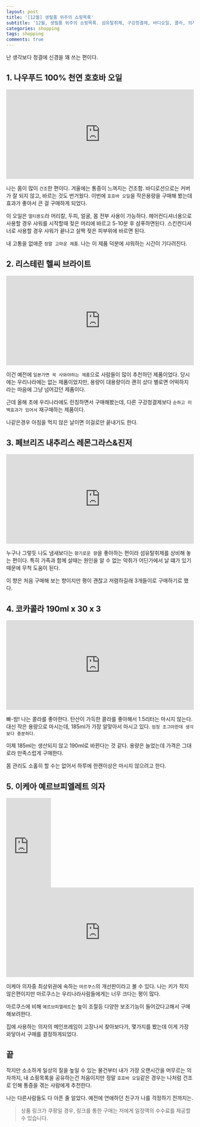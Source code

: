 ```yaml
---
layout: post
title: '[12월] 생필품 위주의 쇼핑목록'
subtitle: '12월, 생필품 위주의 쇼핑목록. 섬유탈취제, 구강청결제, 바디오일, 콜라, 의자'
categories: shopping
tags: shopping
comments: true
---
```


난 생각보다 청결에 신경을 꽤 쓰는 편이다.

## 1. 나우푸드 100% 천연 호호바 오일

<div class="row-center">
<iframe src="https://coupa.ng/bko7Fu" width="100%" height="240" frameborder="0" scrolling="no"></iframe>
</div>

나는 몸이 많이 `건조`한 편이다. 겨울에는 통증이 느껴지는 건조함. 바디로션으로는 커버가 잘 되지 않고, 바르는 것도 번거웠다. 이번에 `호호바 오일`을 작은용량을 구매해 봤는데 효과가 좋아서 큰 걸 구매하게 되었다.

이 오일은 `멀티용도`라 머리칼, 두피, 얼굴, 몸 전부 사용이 가능하다. 헤어컨디셔너용으로 사용할 경우 샤워를 시작할때 젖은 머리에 바르고 5-10분 후 샴푸하면된다. 스킨컨디셔너로 사용할 경우 샤워가 끝나고 살짝 젖은 피부위에 바르면 된다.

내 고통을 없애준 `정말 고마운 제품`. 나는 이 제품 덕분에 샤워하는 시간이 기다려진다.

## 2. 리스테린 헬씨 브라이트

<div class="row-center">
<iframe src="https://coupa.ng/bko8w2" width="100%" height="240" frameborder="0" scrolling="no"></iframe>
</div>

이건 예전에 `일본가면 꼭 사와야하는 제품`으로 사람들이 많이 추천하던 제품이었다. 당시에는 우리나라에는 없는 제품이었지만, 용량이 대용량이라 괜히 샀다 별로면 어떡하지 라는 마음에 그냥 넘어갔던 제품이다.

근데 올해 초에 우리나라에도 런칭하면서 구매해봤는데, 다른 구강청결제보다 `순하고 미백효과가 있어서` 재구매하는 제품이다.

나같은경우 아침을 먹지 않은 날이면 이걸로만 끝내기도 한다.

## 3. 페브리즈 내추리스 레몬그라스&진저

<div class="row-center">
<iframe src="https://coupa.ng/bko8Wl" width="100%" height="240" frameborder="0" scrolling="no"></iframe>
</div>

누구나 그렇듯 나도 냄새보다는 `향기로운 향`을 좋아하는 편이라 섬유탈취제를 상비해 놓는 편이다. 특히 가족과 함께 살때는 원인을 알 수 없는 악취가 어딘가에서 날 떄가 있기 때문에 무척 도움이 된다.

이 향은 처음 구매해 보는 향이지만 평이 괜찮고 저렴하길래 3개들이로 구매하기로 했다.

## 4. 코카콜라 190ml x 30 x 3

<div class="row-center">
<iframe src="https://coupa.ng/bko9q4" width="100%" height="240" frameborder="0" scrolling="no"></iframe>
</div>

빠-밤! 나는 콜라를 좋아한다. 탄산이 가득한 콜라를 좋아해서 1.5리터는 마시지 않는다. 대신 작은 용량으로 마시는데, 185ml가 가장 알맞아서 마시고 있다. `엄청 조그마한데 생각보다 충분하다`.

이제 185ml는 생산되지 않고 190ml로 바뀐다는 것 같다. 용량은 늘었는데 가격은 그대로라 만족스럽게 구매한다.

몸 관리도 소홀히 할 수는 없어서 하루에 한캔이상은 마시지 않으려고 한다.

## 5. 이케아 예르브피엘레트 의자

<div class="row-center">
<iframe src="https://coupa.ng/bko9R5" width="120" height="240" frameborder="0" scrolling="no"></iframe>

<iframe src="https://www.ikea.com/kr/ko/catalog/products/S19297195/" width="100%" height="240" frameborder="0" scrolling="no"></iframe>
</div>

이케아 의자중 최상위권에 속하는 `마르쿠스`의 개선판이라고 볼 수 있다. 나는 키가 작지 않은편이지만 마르쿠스는 우리나라사람들에게는 너무 크다는 평이 많다.

마르쿠스에 비해 `예르브피엘레트`는 높이 조절등 다양한 보조기능이 들어갔다고해서 구매해보려한다.

집에 사용하는 의자의 메인프레임이 고장나서 찾아보다가, 몇가지를 봤는데 이게 가장 와닿아서 구매를 결정하게되었다.

## 끝

작지만 소소하게 일상의 질을 높일 수 있는 물건부터 내가 가장 오랜시간을 머무르는 의자까지, 내 쇼핑목록을 공유하는건 처음이지만 정말 `호호바 오일`같은 경우는 나처럼 건조로 인해 통증을 겪는 사람에게 추천한다.

나는 다른사람들도 다 아픈 줄 알았다. 예전에 연애하던 친구가 나를 걱정하기 전까지는.

> 상품 링크가 쿠팡일 경우, 링크를 통한 구매는 저에게 일정액의 수수료를 제공할 수 있습니다.
